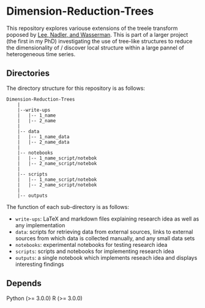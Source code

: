 # Dimension-Reduction-Trees 
 
This repository explores variouse extensions of the treele transform poposed by [Lee, Nadler, and Wasserman](https://arxiv.org/abs/0707.0481). This is part of a larger project (the first in my PhD) investigating the use of tree-like structures to reduce the dimensionality of / discover local structure within a large pannel of heterogeneous time series. 

## Directories

The directory structure for this repository is as follows: 

```
Dimension-Reduction-Trees
    |
    |--write-ups
    |   |-- 1_name
    |   |-- 2_name
    |
    |-- data
    |   |-- 1_name_data
    |   |-- 2_name_data
    |
    |-- notebooks 
    |   |-- 1_name_script/notebok
    |   |-- 2_name_script/notebok
    |
    |-- scripts 
    |   |-- 1_name_script/notebok
    |   |-- 2_name_script/notebok
    |
    |-- outputs
```
The function of each sub-directory is as follows: 

* `write-ups`: LaTeX and markdown files explaining research idea as well as any implementation
* `data`: scripts for retrieving data from external sources, links to external sources from which data is collected manually, and any small data sets
* `notebooks`: experimental notebooks for testing research idea
* `scripts`: scripts and notebooks for implementing research idea
* `outputs`: a single notebook which implements reseach idea and displays interesting findings

## Depends

Python (>= 3.0.0) 
R (>= 3.0.0)
